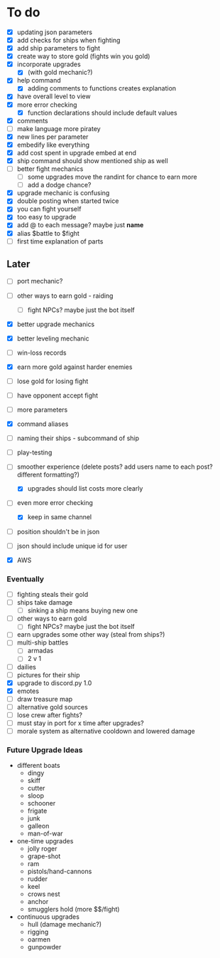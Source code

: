 # To do
- [x] updating json parameters
- [x] add checks for ships when fighting
- [x] add ship parameters to fight
- [x] create way to store gold (fights win you gold)
- [x] incorporate upgrades 
    - [x] (with gold mechanic?)
- [x] help command
    - [x] adding comments to functions creates explanation
- [x] have overall level to view
- [x] more error checking
    - [x] function declarations should include default values 
- [x] comments
- [ ] make language more piratey
- [x] new lines per parameter
- [x] embedify like everything
- [x] add cost spent in upgrade embed at end 
- [x] ship command should show mentioned ship as well
- [ ] better fight mechanics
    - [ ] some upgrades move the randint for chance to earn more
    - [ ] add a dodge chance?
- [x] upgrade mechanic is confusing
- [x] double posting when started twice
- [x] you can fight yourself
- [x] too easy to upgrade
- [x] add @ to each message? maybe just **name**
- [x] alias $battle to $fight
- [ ] first time explanation of parts

## Later
- [ ] port mechanic?
- [ ] other ways to earn gold - raiding
    - [ ] fight NPCs? maybe just the bot itself
- [x] better upgrade mechanics
- [x] better leveling mechanic
- [ ] win-loss records
- [x] earn more gold against harder enemies
- [ ] lose gold for losing fight
- [ ] have opponent accept fight
- [ ] more parameters
- [x] command aliases
- [ ] naming their ships - subcommand of ship
- [ ] play-testing
- [ ] smoother experience (delete posts? add users name to each post? different formatting?)
    - [x] upgrades should list costs more clearly
- [ ] even more error checking
    - [x] keep in same channel
- [ ] position shouldn't be in json
- [ ] json should include unique id for user
- [x] AWS


### Eventually
- [ ] fighting steals their gold
- [ ] ships take damage
    - [ ] sinking a ship means buying new one
- [ ] other ways to earn gold
    - [ ] fight NPCs? maybe just the bot itself
- [ ] earn upgrades some other way (steal from ships?)
- [ ] multi-ship battles
    - [ ] armadas
    - [ ] 2 v 1
- [ ] dailies
- [ ] pictures for their ship
- [x] upgrade to discord.py 1.0
- [x] emotes
- [ ] draw treasure map
- [ ] alternative gold sources
- [ ] lose crew after fights?
- [ ] must stay in port for x time after upgrades?
- [ ] morale system as alternative cooldown and lowered damage

### Future Upgrade Ideas
- different boats
    - dingy
    - skiff
    - cutter
    - sloop
    - schooner
    - frigate
    - junk
    - galleon
    - man-of-war
- one-time upgrades
    - jolly roger
    - grape-shot
    - ram
    - pistols/hand-cannons
    - rudder
    - keel
    - crows nest
    - anchor
    - smugglers hold (more $$/fight)
- continuous upgrades
    - hull (damage mechanic?)
    - rigging
    - oarmen
    - gunpowder


